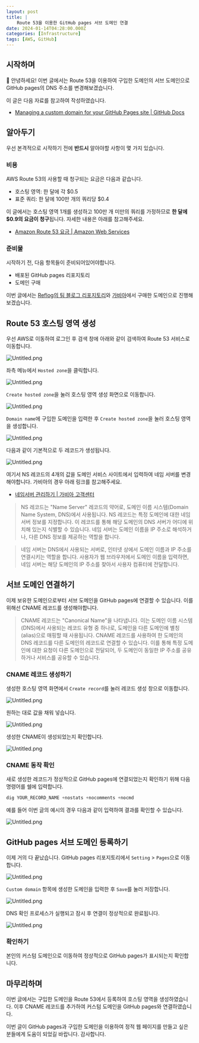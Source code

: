 ```yaml
---
layout: post
title: |
    Route 53을 이용한 GitHub pages 서브 도메인 연결
date: 2024-01-14T04:28:00.000Z
categories: [Infrastructure]
tags: [AWS, GitHub]
---
```



## 시작하며


👋 안녕하세요! 이번 글에서는 Route 53을 이용하여 구입한 도메인의 서브 도메인으로 GitHub pages의 DNS 주소를 변경해보겠습니다.


이 글은 다음 자료를 참고하여 작성하였습니다.

- [Managing a custom domain for your GitHub Pages site | GitHub Docs](https://docs.github.com/en/pages/configuring-a-custom-domain-for-your-github-pages-site/managing-a-custom-domain-for-your-github-pages-site)

## 알아두기


우선 본격적으로 시작하기 전에 **반드시** 알아야할 사항이 몇 가지 있습니다.


### 비용


AWS Route 53의 사용할 때 청구되는 요금은 다음과 같습니다.

- 호스팅 영역: 한 달에 각 $0.5
- 표준 쿼리: 한 달에 100만 개의 쿼리당 $0.4

이 글에서는 호스팅 영역 1개를 생성하고 100만 개 미만의 쿼리를 가정하므로 **한 달에 $0.9의 요금이 청구**됩니다. 자세한 내용은 아래를 참고해주세요.

- [Amazon Route 53 요금 | Amazon Web Services](https://aws.amazon.com/ko/route53/pricing/)

### 준비물


시작하기 전, 다음 항목들이 준비되어있어야합니다.

- 배포된 GitHub pages 리포지토리
- 도메인 구매

이번 글에서는 [Reflog의 팀 블로그 리포지토리](https://github.com/team-reflog/team-reflog.github.io)와 [가비아](https://www.gabia.com/)에서 구매한 도메인으로 진행해보겠습니다.


## Route 53 호스팅 영역 생성


우선 AWS로 이동하여 로그인 후 검색 창에 아래와 같이 검색하여 Route 53 서비스로 이동합니다.


![Untitled.png](https://prod-files-secure.s3.us-west-2.amazonaws.com/59f25ad3-0b68-4f51-aa09-d7d59b3488b5/c65b4626-5434-4eb4-98c3-c02aa7c613ee/Untitled.png?X-Amz-Algorithm=AWS4-HMAC-SHA256&X-Amz-Content-Sha256=UNSIGNED-PAYLOAD&X-Amz-Credential=AKIAT73L2G45HZZMZUHI%2F20240114%2Fus-west-2%2Fs3%2Faws4_request&X-Amz-Date=20240114T064255Z&X-Amz-Expires=3600&X-Amz-Signature=aba246d760455d08b92fb3be8114002f5092e1c4e8b709aeaa2efde8c1d1a771&X-Amz-SignedHeaders=host&x-id=GetObject)


좌측 메뉴에서 `Hosted zone`을 클릭합니다.


![Untitled.png](https://prod-files-secure.s3.us-west-2.amazonaws.com/59f25ad3-0b68-4f51-aa09-d7d59b3488b5/8e094d52-24fe-4648-b8b9-8b147009a0a7/Untitled.png?X-Amz-Algorithm=AWS4-HMAC-SHA256&X-Amz-Content-Sha256=UNSIGNED-PAYLOAD&X-Amz-Credential=AKIAT73L2G45HZZMZUHI%2F20240114%2Fus-west-2%2Fs3%2Faws4_request&X-Amz-Date=20240114T064255Z&X-Amz-Expires=3600&X-Amz-Signature=c2efc7d2f73a16fe6fe3d88c1193b7b3ee30e0918c6932ecbd8828a59550add3&X-Amz-SignedHeaders=host&x-id=GetObject)


`Create hosted zone`을 눌러 호스팅 영역 생성 화면으로 이동합니다.


![Untitled.png](https://prod-files-secure.s3.us-west-2.amazonaws.com/59f25ad3-0b68-4f51-aa09-d7d59b3488b5/a406066b-6f25-4360-afb2-a2e9095f9ddc/Untitled.png?X-Amz-Algorithm=AWS4-HMAC-SHA256&X-Amz-Content-Sha256=UNSIGNED-PAYLOAD&X-Amz-Credential=AKIAT73L2G45HZZMZUHI%2F20240114%2Fus-west-2%2Fs3%2Faws4_request&X-Amz-Date=20240114T064255Z&X-Amz-Expires=3600&X-Amz-Signature=f7aef17238c14003c1c7d4e8db7c80895885c4b21b70012c6a8e601b2ee98341&X-Amz-SignedHeaders=host&x-id=GetObject)


`Domain name`에 구입한 도메인을 입력한 후 `Create hosted zone`을 눌러 호스팅 영역을 생성합니다.


![Untitled.png](https://prod-files-secure.s3.us-west-2.amazonaws.com/59f25ad3-0b68-4f51-aa09-d7d59b3488b5/19d2eaff-9ba5-4d31-84fc-90ed6c8ea726/Untitled.png?X-Amz-Algorithm=AWS4-HMAC-SHA256&X-Amz-Content-Sha256=UNSIGNED-PAYLOAD&X-Amz-Credential=AKIAT73L2G45HZZMZUHI%2F20240114%2Fus-west-2%2Fs3%2Faws4_request&X-Amz-Date=20240114T064255Z&X-Amz-Expires=3600&X-Amz-Signature=c74c0403d13f250136d76d1a2272135bd7e090245d752d47ca7d501f06790bca&X-Amz-SignedHeaders=host&x-id=GetObject)


다음과 같이 기본적으로 두 레코드가 생성됩니다.


![Untitled.png](https://prod-files-secure.s3.us-west-2.amazonaws.com/59f25ad3-0b68-4f51-aa09-d7d59b3488b5/da35085f-5eb6-4a1d-a5b9-d8117e34d71e/Untitled.png?X-Amz-Algorithm=AWS4-HMAC-SHA256&X-Amz-Content-Sha256=UNSIGNED-PAYLOAD&X-Amz-Credential=AKIAT73L2G45HZZMZUHI%2F20240114%2Fus-west-2%2Fs3%2Faws4_request&X-Amz-Date=20240114T064255Z&X-Amz-Expires=3600&X-Amz-Signature=76923526635287539e50de5504c83ffdb1d7c4abc84177e75093c901725cec3f&X-Amz-SignedHeaders=host&x-id=GetObject)


여기서 NS 레코드의 4개의 값을 도메인 서비스 사이트에서 입력하여 네임 서버를 변경해야합니다. 가비아의 경우 아래 링크를 참고해주세요.

- [네임서버 관리하기 | 가비아 고객센터](https://customer.gabia.com/manual/domain/286/991)

> NS 레코드는 "Name Server" 레코드의 약어로, 도메인 이름 시스템(Domain Name System, DNS)에서 사용됩니다. NS 레코드는 특정 도메인에 대한 네임 서버 정보를 지정합니다. 이 레코드를 통해 해당 도메인의 DNS 서버가 어디에 위치해 있는지 식별할 수 있습니다. 네임 서버는 도메인 이름을 IP 주소로 해석하거나, 다른 DNS 정보를 제공하는 역할을 합니다.


> 네임 서버는 DNS에서 사용되는 서버로, 인터넷 상에서 도메인 이름과 IP 주소를 연결시키는 역할을 합니다. 사용자가 웹 브라우저에서 도메인 이름을 입력하면, 네임 서버는 해당 도메인의 IP 주소를 찾아서 사용자 컴퓨터에 전달합니다.


## 서브 도메인 연결하기


이제 보유한 도메인으로부터 서브 도메인을 GitHub pages에 연결할 수 있습니다. 이를 위해선 CNAME 레코드를 생성해야합니다.


> CNAME 레코드는 "Canonical Name"을 나타냅니다. 이는 도메인 이름 시스템(DNS)에서 사용되는 레코드 유형 중 하나로, 도메인을 다른 도메인에 별칭(alias)으로 매핑할 때 사용됩니다. CNAME 레코드를 사용하여 한 도메인의 DNS 레코드를 다른 도메인의 레코드로 연결할 수 있습니다. 이를 통해 특정 도메인에 대한 요청이 다른 도메인으로 전달되어, 두 도메인이 동일한 IP 주소를 공유하거나 서비스를 공유할 수 있습니다.


### CNAME 레코드 생성하기


생성한 호스팅 영역 화면에서 `Create record`를 눌러 레코드 생성 창으로 이동합니다.


![Untitled.png](https://prod-files-secure.s3.us-west-2.amazonaws.com/59f25ad3-0b68-4f51-aa09-d7d59b3488b5/0ef77064-8e8e-4da6-9c1a-13aa414a0aad/Untitled.png?X-Amz-Algorithm=AWS4-HMAC-SHA256&X-Amz-Content-Sha256=UNSIGNED-PAYLOAD&X-Amz-Credential=AKIAT73L2G45HZZMZUHI%2F20240114%2Fus-west-2%2Fs3%2Faws4_request&X-Amz-Date=20240114T064255Z&X-Amz-Expires=3600&X-Amz-Signature=e78eaf85f06ddafd896fbcaff7df6411266403dad4ac24ffe52ae267bd157c0d&X-Amz-SignedHeaders=host&x-id=GetObject)


원하는 대로 값을 채워 넣습니다.


![Untitled.png](https://prod-files-secure.s3.us-west-2.amazonaws.com/59f25ad3-0b68-4f51-aa09-d7d59b3488b5/e62eff08-a937-4b48-bac9-83c4da51de5b/Untitled.png?X-Amz-Algorithm=AWS4-HMAC-SHA256&X-Amz-Content-Sha256=UNSIGNED-PAYLOAD&X-Amz-Credential=AKIAT73L2G45HZZMZUHI%2F20240114%2Fus-west-2%2Fs3%2Faws4_request&X-Amz-Date=20240114T064255Z&X-Amz-Expires=3600&X-Amz-Signature=062142c9f0ffa6e32767bf1a5434ae22cdb7cecd697c797dd7c0f56b7d850982&X-Amz-SignedHeaders=host&x-id=GetObject)


생성한 CNAME이 생성되었는지 확인합니다.


![Untitled.png](https://prod-files-secure.s3.us-west-2.amazonaws.com/59f25ad3-0b68-4f51-aa09-d7d59b3488b5/16cad60e-dc35-4e3b-bea1-484f8acaef04/Untitled.png?X-Amz-Algorithm=AWS4-HMAC-SHA256&X-Amz-Content-Sha256=UNSIGNED-PAYLOAD&X-Amz-Credential=AKIAT73L2G45HZZMZUHI%2F20240114%2Fus-west-2%2Fs3%2Faws4_request&X-Amz-Date=20240114T064255Z&X-Amz-Expires=3600&X-Amz-Signature=3519acd18c55737de02a2ff67c4b804f074106dd20a8be5f48bddd87744d61c0&X-Amz-SignedHeaders=host&x-id=GetObject)


### CNAME 동작 확인


새로 생성한 레코드가 정상적으로 GitHub pages에 연결되었는지 확인하기 위해 다음 명령어를 쉘에 입력합니다.


```sql
dig YOUR_RECORD_NAME +nostats +nocomments +nocmd
```


예를 들어 이번 글의 예시의 경우 다음과 같이 입력하여 결과를 확인할 수 있습니다.


![Untitled.png](https://prod-files-secure.s3.us-west-2.amazonaws.com/59f25ad3-0b68-4f51-aa09-d7d59b3488b5/8eb4f89e-6af9-4433-8fae-482b54b5c82a/Untitled.png?X-Amz-Algorithm=AWS4-HMAC-SHA256&X-Amz-Content-Sha256=UNSIGNED-PAYLOAD&X-Amz-Credential=AKIAT73L2G45HZZMZUHI%2F20240114%2Fus-west-2%2Fs3%2Faws4_request&X-Amz-Date=20240114T064255Z&X-Amz-Expires=3600&X-Amz-Signature=633c084067fea369ba2c1fed39e2d1cad6fd4bfa31c401cebd65b8df4f9dc977&X-Amz-SignedHeaders=host&x-id=GetObject)


## GitHub pages 서브 도메인 등록하기


이제 거의 다 끝났습니다. GitHub pages 리포지토리에서 `Setting` > `Pages`으로 이동합니다.


![Untitled.png](https://prod-files-secure.s3.us-west-2.amazonaws.com/59f25ad3-0b68-4f51-aa09-d7d59b3488b5/4a480733-f21f-4abf-b0f2-034118a90f6e/Untitled.png?X-Amz-Algorithm=AWS4-HMAC-SHA256&X-Amz-Content-Sha256=UNSIGNED-PAYLOAD&X-Amz-Credential=AKIAT73L2G45HZZMZUHI%2F20240114%2Fus-west-2%2Fs3%2Faws4_request&X-Amz-Date=20240114T064255Z&X-Amz-Expires=3600&X-Amz-Signature=78258f3fc697a66bf6a9695adc16146bf4789a0175b481cf640ec29fe94116ab&X-Amz-SignedHeaders=host&x-id=GetObject)


`Custom domain` 항목에 생성한 도메인을 입력한 후 `Save`를 눌러 저장합니다.


![Untitled.png](https://prod-files-secure.s3.us-west-2.amazonaws.com/59f25ad3-0b68-4f51-aa09-d7d59b3488b5/8315df7c-a754-4765-8cbb-8e9a1bc2069f/Untitled.png?X-Amz-Algorithm=AWS4-HMAC-SHA256&X-Amz-Content-Sha256=UNSIGNED-PAYLOAD&X-Amz-Credential=AKIAT73L2G45HZZMZUHI%2F20240114%2Fus-west-2%2Fs3%2Faws4_request&X-Amz-Date=20240114T064255Z&X-Amz-Expires=3600&X-Amz-Signature=46303c24945cc767b3c6fa9c03085aeed7432b62208e1917d94344f9a2ca4cf9&X-Amz-SignedHeaders=host&x-id=GetObject)


DNS 확인 프로세스가 실행되고 잠시 후 연결이 정상적으로 완료됩니다.


![Untitled.png](https://prod-files-secure.s3.us-west-2.amazonaws.com/59f25ad3-0b68-4f51-aa09-d7d59b3488b5/8dabbd1e-2fde-483c-a702-e9e3098f4be4/Untitled.png?X-Amz-Algorithm=AWS4-HMAC-SHA256&X-Amz-Content-Sha256=UNSIGNED-PAYLOAD&X-Amz-Credential=AKIAT73L2G45HZZMZUHI%2F20240114%2Fus-west-2%2Fs3%2Faws4_request&X-Amz-Date=20240114T064255Z&X-Amz-Expires=3600&X-Amz-Signature=68e0e544c57cdf813713b39249e40ba0f6de198fd23eef2f8ba56e88c5c1aef1&X-Amz-SignedHeaders=host&x-id=GetObject)


### 확인하기


본인의 커스텀 도메인으로 이동하여 정상적으로 GitHub pages가 표시되는지 확인합니다.


## 마무리하며


이번 글에서는 구입한 도메인을 Route 53에서 등록하여 호스팅 영역을 생성하였습니다. 이후 CNAME 레코드를 추가하여 커스텀 도메인을 GitHub pages와 연결하였습니다.


이번 글이 GitHub pages과 구입한 도메인을 이용하여 정적 웹 페이지를 만들고 싶은 분들에게 도움이 되었길 바랍니다. 감사합니다.


